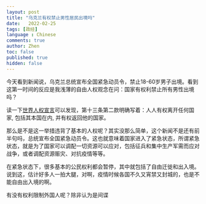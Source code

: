 ```yaml
---
layout: post
title: "乌克兰有权禁止男性居民出境吗"
date:   2022-02-25
tags: [政经]
language : Chinese
comments: true
author: Zhen
toc: false
published: true
hidden: false
---
```

今天看到新闻说，乌克兰总统宣布全国紧急动员令，禁止18-60岁男子出境。看到这第一时间的反应是我浅薄的自由人权观念在问：国家有权利禁止所有男性出境吗？

读一下[世界人权宣言](https://www.ohchr.org/EN/UDHR/Documents/UDHR_Translations/chn.pdf)可以发现，第十三条第二款明确写着：人人有权离开任何国家, 包括其本国在内, 并有权返回他的国家。

那么是不是这一举措违背了基本的人权呢？其实没那么简单，这个新闻不是还有前半句吗，总统宣布全国紧急动员令。这也就意味着国家进入了紧急状态，所谓紧急状态，就是为了国家可以调配一切资源可以应对，包括征兵和集中生产军需而应对战争，或者调配资源赈灾、对抗疫情等等。

在紧急状态下，很多基本的公民权利都会暂停，其中就包括了自由迁徙和出入境。说到这，估计好多人一拍大腿，对啊，疫情时候各国不久又宵禁又封城的，也是不能自由出入境的啊。



有没有权利限制外国人呢？除非认为是间谍
<!--stackedit_data:
eyJoaXN0b3J5IjpbNzE4NjI1MDU5XX0=
-->